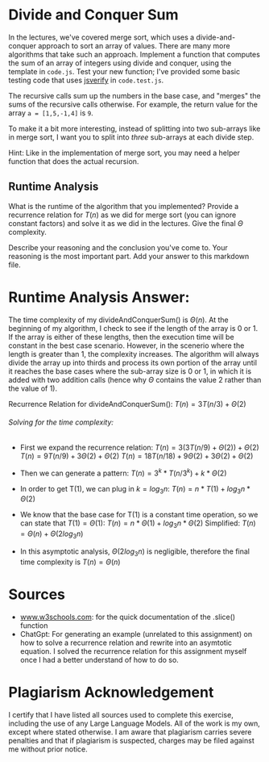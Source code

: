 # Divide and Conquer Sum

In the lectures, we've covered merge sort, which uses a divide-and-conquer
approach to sort an array of values. There are many more algorithms that take
such an approach. Implement a function that computes the sum of an array of
integers using divide and conquer, using the template in `code.js`. Test your
new function; I've provided some basic testing code that uses
[jsverify](https://jsverify.github.io/) in `code.test.js`.

The recursive calls sum up the numbers in the base case, and "merges" the sums
of the recursive calls otherwise. For example, the return value for the array `a
= [1,5,-1,4]` is `9`.

To make it a bit more interesting, instead of splitting into two sub-arrays like
in merge sort, I want you to split into *three* sub-arrays at each divide step.

Hint: Like in the implementation of merge sort, you may need a helper function
that does the actual recursion.

## Runtime Analysis

What is the runtime of the algorithm that you implemented? Provide a recurrence
relation for $T(n)$ as we did for merge sort (you can ignore constant factors)
and solve it as we did in the lectures. Give the final $\Theta$ complexity.

Describe your reasoning and the conclusion you've come to. Your reasoning is the
most important part. Add your answer to this markdown file.


# Runtime Analysis Answer:

The time complexity of my divideAndConquerSum() is $\Theta(n)$.
At the beginning of my algorithm, I check to see if the length of the
array is 0 or 1. If the array is either of these lengths, then the execution
time will be constant in the best case scenario. However, in the scenerio
where the length is greater than 1, the complexity increases.
The algorithm will always divide the array up into thirds and process
its own portion of the array until it reaches the base cases where the 
sub-array size is 0 or 1, in which it is added with two addition calls (hence 
why $\Theta$ contains the value 2 rather than the value of 1).

Recurrence Relation for divideAndConquerSum():
$T(n) = 3T(n/3) + \Theta(2)$

###### Solving for the time complexity:
- First we expand the recurrence relation:
    $T(n) = 3(3T(n/9) + \Theta(2)) + \Theta(2)$
    $T(n) = 9T(n/9) + 3\Theta(2) + \Theta(2)$
    $T(n) = 18T(n/18) + 9\Theta(2) + 3\Theta(2) + \Theta(2)$
- Then we can generate a pattern: 
    $T(n) = 3^k * T(n/3^k) + k * \Theta(2)$

- In order to get T(1), we can plug in $k = log{_3}n$:
    $T(n) = n * T(1) + log{_3}n * \Theta(2)$

- We know that the base case for T(1) is a constant time operation, so we 
    can state that $T(1) = \Theta(1)$:
    $T(n) = n * \Theta(1) + log{_3}n * \Theta(2)$
    Simplified:
    $T(n) = \Theta(n) + \Theta(2log{_3}n)$

- In this asymptotic analysis, $\Theta(2log{_3}n)$ is negligible, therefore
    the final time complexity is $T(n) = \Theta(n)$



# Sources

- www.w3schools.com: for the quick documentation of the .slice() function
- ChatGpt: For generating an example (unrelated to this assignment) on
            how to solve a recurrence relation and rewrite into an asymtotic
            equation. I solved the recurrence relation for this assignment 
            myself once I had a better understand of how to do so.

# Plagiarism Acknowledgement
I certify that I have listed all sources used to complete this exercise, 
including the use of any Large Language Models. All of the work is my own, 
except where stated otherwise. I am aware that plagiarism carries severe 
penalties and that if plagiarism is suspected, charges may be filed against me 
without prior notice.
